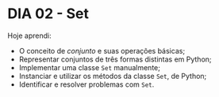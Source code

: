# DIA 02 - Set

Hoje aprendi:

- O conceito de *conjunto* e suas operações básicas;
- Representar conjuntos de três formas distintas em Python;
- Implementar uma classe `Set` manualmente;
- Instanciar e utilizar os métodos da classe `Set`, de Python;
- Identificar e resolver problemas com `Set`.
